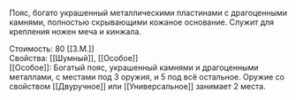 Пояс, богато украшенный металлическими пластинами с драгоценными камнями, полностью скрывающими кожаное основание. Служит для крепления ножен меча и кинжала.


Стоимость: 80 [[З.М.]]<br>
Свойства: [[Шумный]], [[Особое]]<br>
[[Особое]]: Богатый пояс, украшенный камнями и драгоценными металлами, с местами под 3 оружия, и 5 под всё остальное. Оружие со свойством [[Двуручное]] или [[Универсальное]] занимает 2 места.